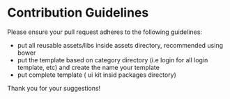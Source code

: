 # Contribution Guidelines

Please ensure your pull request adheres to the following guidelines:

- put all reusable assets/libs inside assets directory, recommended using bower
- put the template based on category directory (i.e login for all login template, etc) and create the name your template
- put complete template ( ui kit insid packages directory)

Thank you for your suggestions!